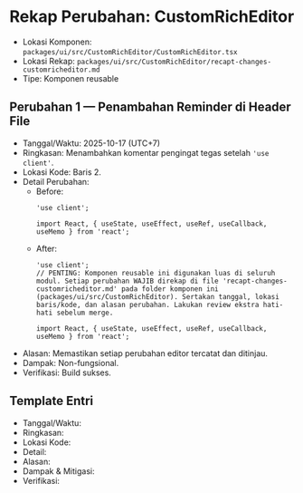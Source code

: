 # Rekap Perubahan: CustomRichEditor

- Lokasi Komponen: `packages/ui/src/CustomRichEditor/CustomRichEditor.tsx`
- Lokasi Rekap: `packages/ui/src/CustomRichEditor/recapt-changes-customricheditor.md`
- Tipe: Komponen reusable

## Perubahan 1 — Penambahan Reminder di Header File
- Tanggal/Waktu: 2025-10-17 (UTC+7)
- Ringkasan: Menambahkan komentar pengingat tegas setelah `'use client'`.
- Lokasi Kode: Baris 2.
- Detail Perubahan:
  - Before:
    ```tsx
    'use client';

    import React, { useState, useEffect, useRef, useCallback, useMemo } from 'react';
    ```
  - After:
    ```tsx
    'use client';
    // PENTING: Komponen reusable ini digunakan luas di seluruh modul. Setiap perubahan WAJIB direkap di file 'recapt-changes-customricheditor.md' pada folder komponen ini (packages/ui/src/CustomRichEditor). Sertakan tanggal, lokasi baris/kode, dan alasan perubahan. Lakukan review ekstra hati-hati sebelum merge.

    import React, { useState, useEffect, useRef, useCallback, useMemo } from 'react';
    ```
- Alasan: Memastikan setiap perubahan editor tercatat dan ditinjau.
- Dampak: Non-fungsional.
- Verifikasi: Build sukses.

## Template Entri
- Tanggal/Waktu:
- Ringkasan:
- Lokasi Kode:
- Detail:
- Alasan:
- Dampak & Mitigasi:
- Verifikasi: